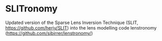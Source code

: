 # SLITronomy
Updated version of the Sparse Lens Inversion Technique (SLIT, https://github.com/herjy/SLIT) into the lens modelling code lenstronomy (https://github.com/sibirrer/lenstronomy/)
